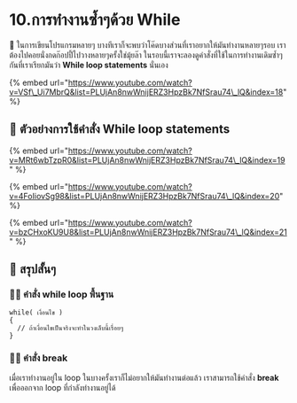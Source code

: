 # 10.การทำงานซ้ำๆด้วย While

💬 ในการเขียนโปรแกรมหลายๆ บางทีเราก็จะพบว่าโค๊ดบางส่วนที่เราอยากให้มันทำงานหลายๆรอบ เราต้องไปคอยนั่งกดก๊อปปี้ไปวางหลายๆครั้งใช่มุ้ยล๊า ในรอบนี้เราจะลองดูคำสั่งที่ใช้ในการทำงานเดิมซ้ำๆกันที่เราเรียกมันว่า **While loop statements** นั่นเอง

{% embed url="https://www.youtube.com/watch?v=VSf\_Ui7MbrQ&list=PLUjAn8nwWnijERZ3HpzBk7NfSrau74\_lQ&index=18" %}

## 🎥 ตัวอย่างการใช้คำสั่ง While loop statements

{% embed url="https://www.youtube.com/watch?v=MRt6wbTzpR0&list=PLUjAn8nwWnijERZ3HpzBk7NfSrau74\_lQ&index=19" %}

{% embed url="https://www.youtube.com/watch?v=4FoIiovSg98&list=PLUjAn8nwWnijERZ3HpzBk7NfSrau74\_lQ&index=20" %}

{% embed url="https://www.youtube.com/watch?v=bzCHxoKU9U8&list=PLUjAn8nwWnijERZ3HpzBk7NfSrau74\_lQ&index=21" %}

## 🎯 สรุปสั้นๆ

### 👨‍🚀 คำสั่ง while loop พื้นฐาน

```text
while( เงื่อนไข )
{
  // ถ้าเงื่อนไขเป็นจริงจะทำในวงเล็บนี้เรื่อยๆ
}
```

### 👨‍🚀 คำสั่ง break

เมื่อเราทำงานอยู่ใน loop ในบางครั้งเราก็ไม่อยากให้มันทำงานต่อแล้ว เราสามารถใช้คำสั่ง **break** เพื่อออกจาก loop ที่กำลังทำงานอยู่ได้



